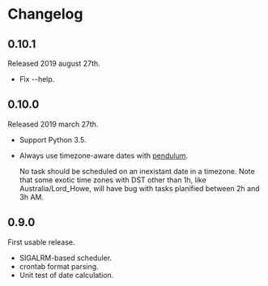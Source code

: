 # Changelog

## 0.10.1

Released 2019 august 27th.

- Fix --help.


## 0.10.0

Released 2019 march 27th.

- Support Python 3.5.
- Always use timezone-aware dates with [pendulum](https://pendulum.eustace.io).

  No task should be scheduled on an inexistant date in a timezone. Note that
  some exotic time zones with DST other than 1h, like Australia/Lord_Howe, will
  have bug with tasks planified between 2h and 3h AM.


## 0.9.0

First usable release.

- SIGALRM-based scheduler.
- crontab format parsing.
- Unit test of date calculation.
